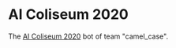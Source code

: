 # AI Coliseum 2020

The [AI Coliseum 2020](https://www.coliseum.ai/aic2020) bot of team "camel_case".
